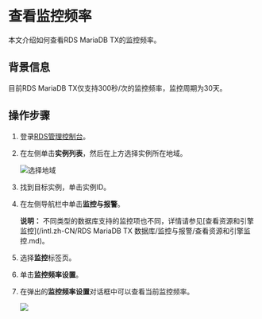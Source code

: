 # 查看监控频率

本文介绍如何查看RDS MariaDB TX的监控频率。

## 背景信息

目前RDS MariaDB TX仅支持300秒/次的监控频率，监控周期为30天。

## 操作步骤

1.  登录[RDS管理控制台](https://rds.console.aliyun.com/)。
2.  在左侧单击**实例列表**，然后在上方选择实例所在地域。

    ![选择地域](https://static-aliyun-doc.oss-accelerate.aliyuncs.com/assets/img/zh-CN/3074469951/p36543.png)

3.  找到目标实例，单击实例ID。
4.  在左侧导航栏中单击**监控与报警**。

    **说明：** 不同类型的数据库支持的监控项也不同，详情请参见[查看资源和引擎监控](/intl.zh-CN/RDS MariaDB TX 数据库/监控与报警/查看资源和引擎监控.md)。

5.  选择**监控**标签页。
6.  单击**监控频率设置**。
7.  在弹出的**监控频率设置**对话框中可以查看当前监控频率。

    ![](https://static-aliyun-doc.oss-accelerate.aliyuncs.com/assets/img/zh-CN/5803729951/p21640.png)


